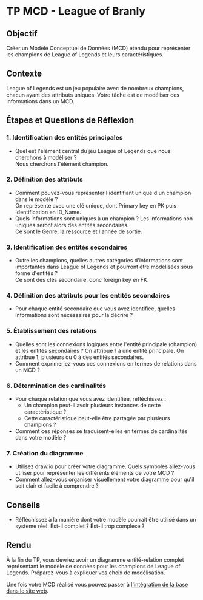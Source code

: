 # TP MCD - League of Branly

## Objectif
Créer un Modèle Conceptuel de Données (MCD) étendu pour représenter les champions de League of Legends et leurs caractéristiques.

## Contexte
League of Legends est un jeu populaire avec de nombreux champions, chacun ayant des attributs uniques. Votre tâche est de modéliser ces informations dans un MCD.

## Étapes et Questions de Réflexion

### 1. Identification des entités principales
- Quel est l'élément central du jeu League of Legends que nous cherchons à modéliser ?  
Nous cherchons l'élément champion.

### 2. Définition des attributs
- Comment pouvez-vous représenter l'identifiant unique d'un champion dans le modèle ?  
On représente avec une clé unique, dont Primary key en PK puis Identification en ID_Name.
- Quels informations sont uniques à un champion ? Les informations non uniques seront alors des entités secondaires.  
Ce sont le Genre, la ressource et l'année de sortie.

### 3. Identification des entités secondaires
- Outre les champions, quelles autres catégories d'informations sont importantes dans League of Legends et pourront être modélisées sous forme d'entités ?  
Ce sont des clés secondaire, donc foreign key en FK.

### 4. Définition des attributs pour les entités secondaires
- Pour chaque entité secondaire que vous avez identifiée, quelles informations sont nécessaires pour la décrire ?


### 5. Établissement des relations
- Quelles sont les connexions logiques entre l'entité principale (champion) et les entités secondaires ?
On attribue 1 à une entité principale. On attribue 1, plusieurs ou 0 à des entités secondaires.
- Comment exprimeriez-vous ces connexions en termes de relations dans un MCD ?


### 6. Détermination des cardinalités
- Pour chaque relation que vous avez identifiée, réfléchissez :
  - Un champion peut-il avoir plusieurs instances de cette caractéristique ?
  - Cette caractéristique peut-elle être partagée par plusieurs champions ?
- Comment ces réponses se traduisent-elles en termes de cardinalités dans votre modèle ?

### 7. Création du diagramme
- Utilisez draw.io pour créer votre diagramme. Quels symboles allez-vous utiliser pour représenter les différents éléments de votre MCD ?
- Comment allez-vous organiser visuellement votre diagramme pour qu'il soit clair et facile à comprendre ?

## Conseils
- Réfléchissez à la manière dont votre modèle pourrait être utilisé dans un système réel. Est-il complet ? Est-il trop complexe ?

## Rendu
À la fin du TP, vous devriez avoir un diagramme entité-relation complet représentant le modèle de données pour les champions de League of Legends. Préparez-vous à expliquer vos choix de modélisation.

Une fois votre MCD réalisé vous pouvez passer à [l'intégration de la base dans le site web](TP_integration_MCD.md).
